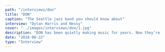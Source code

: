 ```yaml
---
path: "/interviews/don"
title: "DON"
caption: "The Seattle jazz band you should know about"
interview: "Dylan Harris and Nessy"
cover: "../images/interviews/don/1.jpg"
description: "DON has been quietly making music for years. Now they’re ready to take Seattle on. What began in the classroom has placed them center stage at various house shows Battle of the Bands and even the annual UW Spring Show. DON pushes the boundaries and explores new genres at the forefront of a progressive Seattle music scene. Human Condition caught up with the band’s two keyboardists Daniel Salka and Ori Levari and frontman Stefàn Kubeja. (Not present for interview: bass player/vocalist Phinehas Nyang’oro and drummer Bobby Jimmi)"
date: "2018-08-22"
type: "Interview"
---
```

